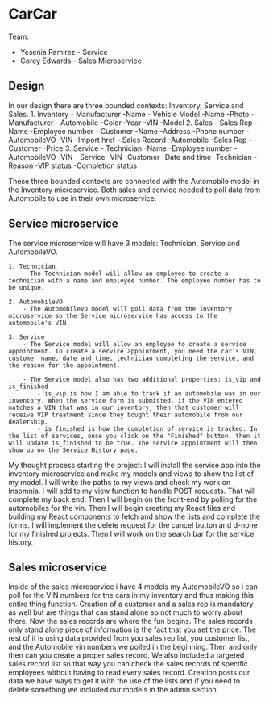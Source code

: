 # CarCar

Team:

* Yesenia Ramirez - Service
* Corey Edwards - Sales Microservice

## Design
In our design there are three bounded contexts: Inventory, Service and Sales.
    1. Inventory
        - Manufacturer
            -Name 
        - Vehicle Model
            -Name
            -Photo
            -Manufacturer 
        - Automobile 
            -Color
            -Year
            -VIN
            -Model
    2. Sales
        - Sales Rep
            -Name
            -Employee number
        - Customer 
            -Name
            -Address
            -Phone number
        - AutomobileVO
            -VIN
            -Import href
        - Sales Record
            -Automobile
            -Sales Rep
            -Customer
            -Price
    3. Service
        - Technician
            -Name
            -Employee number
        - AutomobileVO
            -VIN
        - Service
            -VIN
            -Customer
            -Date and time
            -Technician
            -Reason
            -VIP status
            -Completion status

These three bounded contexts are connected with the Automobile model in the Inventory microservice. Both sales and service needed to poll data from Automobile to use in their own microservice. 


## Service microservice

The service microservice will have 3 models: Technician, Service and AutomobileVO. 

    1. Technician
        - The Technician model will allow an employee to create a technician with a name and employee number. The employee number has to be unique. 

    2. AutomobileVO
        - The AutomobileVO model will poll data from the Inventory microservice so the Service microservice has access to the automobile's VIN. 

    3. Service
        - The Service model will allow an employee to create a service appointment. To create a service appointment, you need the car's VIN, customer name, date and time, technician completing the service, and the reason for the appointment. 

        - The Service model also has two additional properties: is_vip and is_finished
            - is_vip is how I am able to track if an automobile was in our inventory. When the service form is submitted, if the VIN entered matches a VIN that was in our inventory, then that customer will receive VIP treatment since they bought their automobile from our dealership. 
            - is_finished is how the completion of service is tracked. In the list of services, once you click on the "Finished" button, then it will update is_finished to be true. The service appointment will then show up on the Service History page. 

My thought process starting the project: 
I will install the service app into the inventory microservice and make my models and views to show the list of my model. I will write the paths to my views and check my work on Insomnia. I will add to my view function to handle POST requests. That will complete my back end. Then I will begin on the front-end by polling for the automobiles for the vin. Then I will begin creating my React files and building my React components to fetch and show the lists and complete the forms. I will implement the delete request for the cancel button and d-none for my finished projects. Then I will work on the search bar for the service history. 

## Sales microservice

Inside of the sales microservice i have 4 models my AutomobileVO so i can poll for the VIN numbers for the cars in my inventory and thus making this entire thing function. Creation of a customer and a sales rep is mandatory as well but are things that can stand alone so not much to worry about there. Now the sales records are where the fun begins. The sales records only stand alone piece of information is the fact that you set the price. The rest of it is using data provided from you sales rep list, you customer list, and the Automobile vin numbers we polled in the beginning. Then and only then can you create a proper sales record. We also included a targeted sales record list so that way you can check the sales records of specific employees without having to read every sales record. Creation posts our data we have ways to get it with the use of the lists and if you need to delete something we included our models in the admin section.